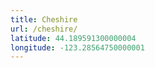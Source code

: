 ```yaml
---
title: Cheshire
url: /cheshire/
latitude: 44.189591300000004
longitude: -123.28564750000001
---
```

